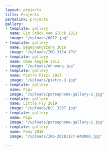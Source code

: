 ```yaml
---
layout: projects
title: Projects
permalink: projects
gallery:
- template: gallery
  name: Ein Stück vom Glück 2013
  image: "/uploads/0072.jpg"
- template: gallery
  name: Begegnungszone 2016
  image: "/uploads/IMG_3154.JPG"
- template: gallery
  name: Ohne Angabe 2011
  image: "/uploads/ohneang.jpg"
- template: gallery
  name: Pietro Pizzi 2013
  image: "/uploads/pietro-3.jpg"
- template: gallery
  name: Pipi
  image: "/uploads/persephone-gallery-2.jpg"
- template: gallery
  name: Little Fly 2019
  image: "/uploads/DSC_3297.jpg"
- template: gallery
  name: Pipi
  image: "/uploads/persephone-gallery-2.jpg"
- template: gallery
  name: Pony 2018
  image: "/uploads/IMG-20181127-WA0008.jpg"

---
```

